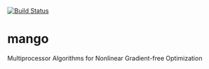 [![Build Status](https://travis-ci.org/landreman/mango.svg?branch=master)](https://travis-ci.org/landreman/mango)
# mango
Multiprocessor Algorithms for Nonlinear Gradient-free Optimization
